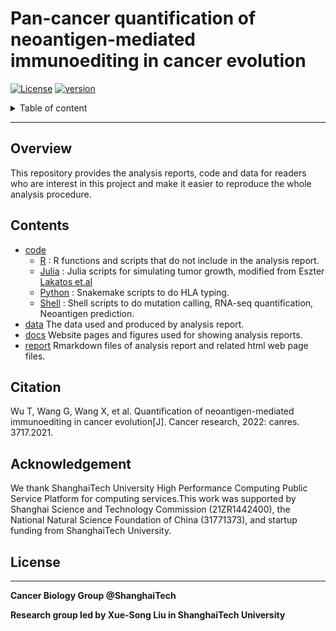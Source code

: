 # Pan-cancer quantification of neoantigen-mediated immunoediting in cancer evolution

[![License](https://img.shields.io/badge/License-Apache%202.0-blue.svg)](https://opensource.org/licenses/Apache-2.0)
[![version](https://img.shields.io/badge/version-dev-green.svg)](https://shields.io/)

<details>
<summary>Table of content</summary>

## Table of content
   * [Overview](#Overview)
   * [Contents](#Contents)
   * [Citation](#Citation)
   * [Acknowledgement](#Acknowledgement)
   * [LICENSE](#License)

</details>

----

## Overview

This repository provides the analysis reports, code and data for readers who are interest in this project and make it easier to reproduce the whole analysis procedure.

## Contents

* [code](./code) 
  * [R](./code/R/) : R functions and scripts that do not include in the analysis report.
  * [Julia](./code/julia) : Julia scripts for simulating tumor growth, modified from Eszter [Lakatos et.al](https://www.nature.com/articles/s41588-020-0687-1)
  * [Python](./code/python) : Snakemake scripts to do HLA typing.
  * [Shell](./code/shell) : Shell scripts to do mutation calling, RNA-seq quantification, Neoantigen prediction.
* [data](./data) The data used and produced by analysis report.
* [docs](./docs) Website pages and figures used for showing analysis reports.
* [report](./report) Rmarkdown files of analysis report and related html web page files.

## Citation

Wu T, Wang G, Wang X, et al. Quantification of neoantigen-mediated immunoediting in cancer evolution[J]. Cancer research, 2022: canres. 3717.2021.

## Acknowledgement

We thank ShanghaiTech University High Performance Computing Public Service Platform for computing services.This work was supported by Shanghai Science and Technology Commission (21ZR1442400), the National Natural Science Foundation of China (31771373), and startup funding from ShanghaiTech University.

## License

***

**Cancer Biology Group @ShanghaiTech**

**Research group led by Xue-Song Liu in ShanghaiTech University**